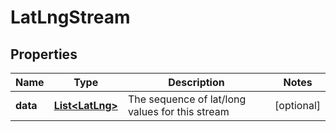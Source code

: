 
# LatLngStream

## Properties
Name | Type | Description | Notes
------------ | ------------- | ------------- | -------------
**data** | [**List&lt;LatLng&gt;**](LatLng.md) | The sequence of lat/long values for this stream |  [optional]



